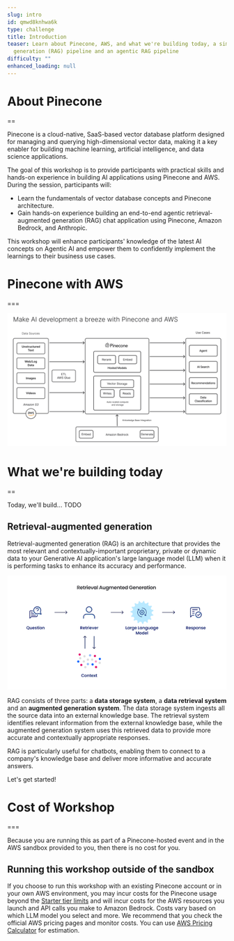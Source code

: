 ```yaml
---
slug: intro
id: qmwd8knhwa6k
type: challenge
title: Introduction
teaser: Learn about Pinecone, AWS, and what we're building today, a simple retrieval-augmented
  generation (RAG) pipeline and an agentic RAG pipeline
difficulty: ""
enhanced_loading: null
---
```

# About Pinecone
==

Pinecone is a cloud-native, SaaS-based vector database platform designed for managing and querying high-dimensional vector data, making it a key enabler for building machine learning, artificial intelligence, and data science applications.

The goal of this workshop is to provide participants with practical skills and hands-on experience in building AI applications using Pinecone and AWS. During the session, participants will:
- Learn the fundamentals of vector database concepts and Pinecone architecture.
- Gain hands-on experience building an end-to-end agentic retrieval-augmented generation (RAG) chat application using Pinecone, Amazon Bedrock, and Anthropic.

This workshop will enhance participants' knowledge of the latest AI concepts on Agentic AI and empower them to confidently implement the learnings to their business use cases.

# Pinecone with AWS
===

![pinecone_aws_workshop_pinecone_with_aws.png](../assets/pinecone_aws_workshop_pinecone_with_aws.png)

# What we're building today
==

Today, we'll build...
TODO

## Retrieval-augmented generation
Retrieval-augmented generation (RAG) is an architecture that provides the most relevant and contextually-important proprietary, private or dynamic data to your Generative AI application's large language model (LLM) when it is performing tasks to enhance its accuracy and performance.

![pinecone_aws_workshop_rag_overview.png](../assets/pinecone_aws_workshop_rag_overview.png)

RAG consists of three parts: a **data storage system**, a **data retrieval system** and an **augmented generation system**. The data storage system ingests all the source data into an external knowledge base. The retrieval system identifies relevant information from the external knowledge base, while the augmented generation system uses this retrieved data to provide more accurate and contextually appropriate responses.

RAG is particularly useful for chatbots, enabling them to connect to a company's knowledge base and deliver more informative and accurate answers.

Let's get started!

# Cost of Workshop
===

Because you are running this as part of a Pinecone-hosted event and in the AWS sandbox provided to you, then there is no cost for you.

## Running this workshop outside of the sandbox
If you choose to run this workshop with an existing Pinecone account or in your own AWS environment, you may incur costs for the Pinecone usage beyond the [Starter tier limits](https://www.pinecone.io/pricing/) and will incur costs for the AWS resources you launch and API calls you make to Amazon Bedrock. Costs vary based on which LLM model you select and more. We recommend that you check the official AWS pricing pages and monitor costs. You can use [AWS Pricing Calculator](https://calculator.aws/#/) for estimation.
